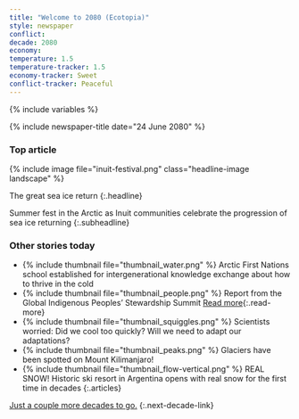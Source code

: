 ```yaml
---
title: "Welcome to 2080 (Ecotopia)"
style: newspaper
conflict: 
decade: 2080
economy: 
temperature: 1.5
temperature-tracker: 1.5
economy-tracker: Sweet
conflict-tracker: Peaceful
---
```


{% include variables %}

{% include newspaper-title date="24 June 2080" %}

### Top article

{% include image file="inuit-festival.png" class="headline-image landscape" %}

The great sea ice return
{:.headline}

Summer fest in the Arctic as Inuit communities celebrate the progression of sea ice returning
{:.subheadline}

### Other stories today

- {% include thumbnail file="thumbnail_water.png" %} Arctic First Nations school established for intergenerational knowledge exchange about how to thrive in the cold
- {% include thumbnail file="thumbnail_people.png" %} Report from the Global Indigenous Peoples’ Stewardship Summit [Read more](story_gipss.html){:.read-more}
- {% include thumbnail file="thumbnail_squiggles.png" %} Scientists worried: Did we cool too quickly? Will we need to adapt our adaptations?
- {% include thumbnail file="thumbnail_peaks.png" %} Glaciers have been spotted on Mount Kilimanjaro!
- {% include thumbnail file="thumbnail_flow-vertical.png" %} REAL SNOW! Historic ski resort in Argentina opens with real snow for the first time in decades
{:.articles}

[Just a couple more decades to go.](chapter_the-end-of-nation-states.html)
{:.next-decade-link}
